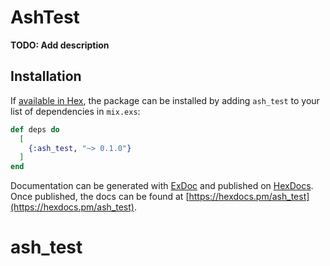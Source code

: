 # AshTest

**TODO: Add description**

## Installation

If [available in Hex](https://hex.pm/docs/publish), the package can be installed
by adding `ash_test` to your list of dependencies in `mix.exs`:

```elixir
def deps do
  [
    {:ash_test, "~> 0.1.0"}
  ]
end
```

Documentation can be generated with [ExDoc](https://github.com/elixir-lang/ex_doc)
and published on [HexDocs](https://hexdocs.pm). Once published, the docs can
be found at [https://hexdocs.pm/ash_test](https://hexdocs.pm/ash_test).

# ash_test
